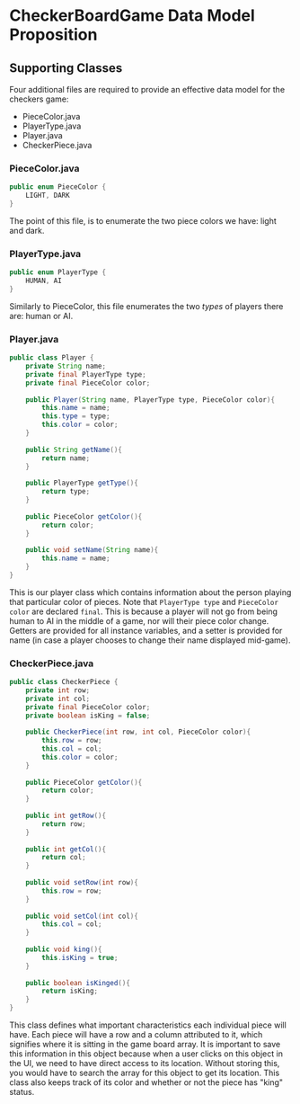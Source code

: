 # CheckerBoardGame Data Model Proposition

## Supporting Classes
Four additional files are required to provide an effective data model for the checkers game:
* PieceColor.java
* PlayerType.java
* Player.java
* CheckerPiece.java

### PieceColor.java
```java
public enum PieceColor {
    LIGHT, DARK
}
```
The point of this file, is to enumerate the two piece colors we have: light and dark.

### PlayerType.java
```java
public enum PlayerType {
    HUMAN, AI
}
```
Similarly to PieceColor, this file enumerates the two *types* of players there are: human or AI.

### Player.java
```java
public class Player {
    private String name;
    private final PlayerType type;
    private final PieceColor color;
    
    public Player(String name, PlayerType type, PieceColor color){
        this.name = name;
        this.type = type;
        this.color = color;
    }
    
    public String getName(){
        return name;
    }
    
    public PlayerType getType(){
        return type;
    }
    
    public PieceColor getColor(){
        return color;
    }
    
    public void setName(String name){
        this.name = name;
    }
}
```
This is our player class which contains information about the person playing that particular color of pieces. Note that `PlayerType type` and `PieceColor color` are declared `final`. This is because a player will not go from being human to AI in the middle of a game, nor will their piece color change. Getters are provided for all instance variables, and a setter is provided for name (in case a player chooses to change their name displayed mid-game).

### CheckerPiece.java
```java
public class CheckerPiece {
    private int row;
    private int col;
    private final PieceColor color;
    private boolean isKing = false;
    
    public CheckerPiece(int row, int col, PieceColor color){
        this.row = row;
        this.col = col;
        this.color = color;
    }
    
    public PieceColor getColor(){
        return color;
    }
    
    public int getRow(){
        return row;
    }
    
    public int getCol(){
        return col;
    }
    
    public void setRow(int row){
        this.row = row;
    }
    
    public void setCol(int col){
        this.col = col;
    }
   
    public void king(){
        this.isKing = true;
    }
    
    public boolean isKinged(){
        return isKing;
    }
}
```
This class defines what important characteristics each individual piece will have. Each piece will have a row and a column attributed to it, which signifies where it is sitting in the game board array. It is important to save this information in this object because when a user clicks on this object in the UI, we need to have direct access to its location. Without storing this, you would have to search the array for this object to get its location. This class also keeps track of its color and whether or not the piece has "king" status.
